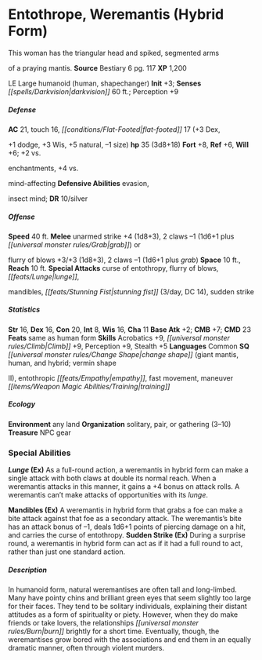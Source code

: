 ﻿---
cssclass: [monsters]
title1: Entothrope, Weremantis (Hybrid Form)
desc_short: This woman has the triangular head and spiked, segmented armsof a praying
  mantis.
title2: Weremantis (Hybrid Form)
CR: 4
sources:
- name: Bestiary 6
  page: 117
  link: http://paizo.com/products/btpy9oge?Pathfinder-Roleplaying-Game-Bestiary-6-Hardcover
XP: 1200
alignment: LE
size: Large
type: humanoid
subtypes:
- human
- shapechanger
initiative:
  bonus: 3
senses:
  darkvision: 60
AC:
  AC: 21
  touch: 16
  flat_footed: 17
  components:
    dex,+1 dodge: 3
    wis: 3
    natural: 5
    size: -1
HP:
  HP: 35
  long: 3d8+18
saves:
  fort: 8
  ref: 6
  will: 6
  other: +2 vs.enchantments, +4 vs.mind-affecting
defensive_abilities:
- evasion,insect mind
DR:
- amount: 10
  weakness: silver
speeds:
  base: 40
attacks:
  melee:
  - - text: unarmed strike +4 (1d8+3)
      entries:
      - - damage: 1d8+3
      attack: unarmed strike
      bonus:
      - 4
    - text: 2 claws -1 (1d6+1 plus grab) orflurry of blows +3/+3 (1d8+3)
      entries:
      - - damage: 1d8+3
      count: 2
      attack: claws -1 (1d6+1 plus grab) orflurry of blows
      bonus:
      - 3
      - 3
    - text: 2 claws -1 (1d6+1 plus grab)
      entries:
      - - damage: 1d6+1
        - effect: grab
      count: 2
      attack: claws
      bonus:
      - -1
  special:
  - curse of entothropy
  - flurry of blows
  - lunge,mandibles
  - stunning fist (3/day, DC 14)
  - sudden strike
space: 10
reach: 10
ability_scores:
  STR: 16
  DEX: 16
  CON: 20
  INT: 8
  WIS: 16
  CHA: 11
BAB: 2
CMB: 7
CMD: 23
feats:
- name: same as human form
skills:
  Acrobatics: 9
  Climb: 9
  Perception: 9
  Stealth: 5
languages:
- Common
special_qualities:
- change shape (giant mantis, human, and hybrid; vermin shapeII)
- entothropic empathy
- fast movement
- maneuver training
ecology:
  environment: any land
  organization: solitary, pair, or gathering (3-10)
  treasure_type: NPC Gear
special_abilities:
  Lunge (Ex): As a full-round action, a weremantis in hybrid form can make a single
    attack with both claws at double its normal reach. When a weremantis attacks in
    this manner, it gains a +4 bonus on attack rolls. A weremantis can't make attacks
    of opportunities with its lunge.
  Mandibles (Ex): A weremantis in hybrid form that grabs a foe can make a bite attack
    against that foe as a secondary attack. The weremantis's bite has an attack bonus
    of -1, deals 1d6+1 points of piercing damage on a hit, and carries the curse of
    entothropy.
  Sudden Strike (Ex): During a surprise round, a weremantis in hybrid form can act
    as if it had a full round to act, rather than just one standard action.
desc_long: In humanoid form, natural weremantises are often tall and long-limbed.
  Many have pointy chins and brilliant green eyes that seem slightly too large for
  their faces. They tend to be solitary individuals, explaining their distant attitudes
  as a form of spirituality or piety. However, when they do make friends or take lovers,
  the relationships burn brightly for a short time. Eventually, though, the weremantises
  grow bored with the associations and end them in an equally dramatic manner, often
  through violent murders.

---

# Entothrope, Weremantis (Hybrid Form)
This woman has the triangular head and spiked, segmented arms

of a praying mantis.
**Source** Bestiary 6 pg. 117
**XP** 1,200

LE Large humanoid (human, shapechanger)
**Init** +3; **Senses** _[[spells/Darkvision|darkvision]]_ 60 ft.; Perception +9

##### Defense

**AC** 21, touch 16, _[[conditions/Flat-Footed|flat-footed]]_ 17 (+3 Dex,

+1 dodge, +3 Wis, +5 natural, –1 size)
**hp** 35 (3d8+18)
**Fort** +8, **Ref** +6, **Will** +6; +2 vs.

enchantments, +4 vs.

mind-affecting
**Defensive Abilities** evasion,

insect mind; **DR** 10/silver

##### Offense
**Speed** 40 ft.
**Melee** unarmed strike +4 (1d8+3), 2 claws –1 (1d6+1 plus _[[universal monster rules/Grab|grab]]_) or

flurry of blows +3/+3 (1d8+3), 2 claws –1 (1d6+1 plus _grab_)
**Space** 10 ft., **Reach** 10 ft.
**Special Attacks** curse of entothropy, flurry of blows, _[[feats/Lunge|lunge]]_,

mandibles, _[[feats/Stunning Fist|stunning fist]]_ (3/day, DC 14), sudden strike

##### Statistics
**Str** 16, **Dex** 16, **Con** 20, **Int** 8, **Wis** 16, **Cha** 11
**Base Atk** +2; **CMB** +7; **CMD** 23
**Feats** same as human form
**Skills** Acrobatics +9, _[[universal monster rules/Climb|Climb]]_ +9, Perception +9, Stealth +5
**Languages** Common
**SQ** _[[universal monster rules/Change Shape|change shape]]_ (giant mantis, human, and hybrid; vermin shape

II), entothropic _[[feats/Empathy|empathy]]_, fast movement, maneuver _[[items/Weapon Magic Abilities/Training|training]]_

##### Ecology

**Environment** any land
**Organization** solitary, pair, or gathering (3–10)
**Treasure** NPC gear

### Special Abilities

**_Lunge_ (Ex)** As a full-round action, a weremantis in hybrid form can make a single attack with both claws at double its normal reach. When a weremantis attacks in this manner, it gains a +4 bonus on attack rolls. A weremantis can’t make attacks of opportunities with its _lunge_.

**Mandibles (Ex)** A weremantis in hybrid form that grabs a foe can make a bite attack against that foe as a secondary attack. The weremantis’s bite has an attack bonus of –1, deals 1d6+1 points of piercing damage on a hit, and carries the curse of entothropy.
**Sudden Strike (Ex)** During a surprise round, a weremantis in hybrid form can act as if it had a full round to act, rather than just one standard action.

##### Description

In humanoid form, natural weremantises are often tall and long-limbed. Many have pointy chins and brilliant green eyes that seem slightly too large for their faces. They tend to be solitary individuals, explaining their distant attitudes as a form of spirituality or piety. However, when they do make friends or take lovers, the relationships _[[universal monster rules/Burn|burn]]_ brightly for a short time. Eventually, though, the weremantises grow bored with the associations and end them in an equally dramatic manner, often through violent murders.